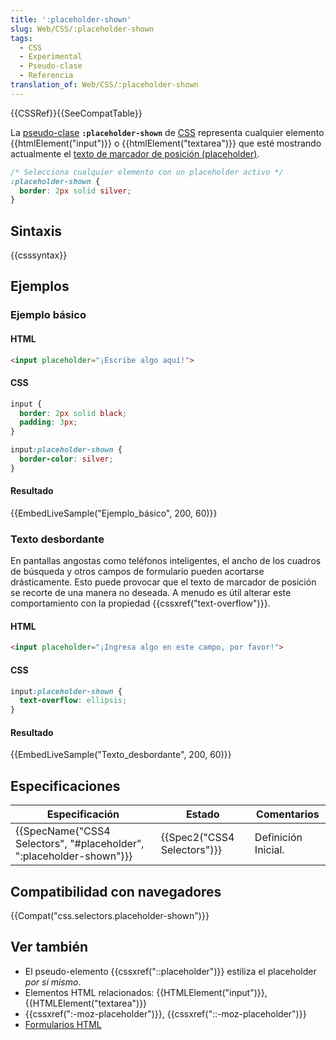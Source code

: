```yaml
---
title: ':placeholder-shown'
slug: Web/CSS/:placeholder-shown
tags:
  - CSS
  - Experimental
  - Pseudo-clase
  - Referencia
translation_of: Web/CSS/:placeholder-shown
---
```


{{CSSRef}}{{SeeCompatTable}}

La [pseudo-clase](/es/docs/CSS/Pseudo-classes) **`:placeholder-shown`** de [CSS](/es/docs/Web/CSS) representa cualquier elemento {{htmlElement("input")}} o {{htmlElement("textarea")}} que esté mostrando actualmente el [texto de marcador de posición (placeholder)](/es/docs/Web/HTML/Element/input#attr-placeholder).

```css
/* Selecciona cualquier elemento con un placeholder activo */
:placeholder-shown {
  border: 2px solid silver;
}
```

## Sintaxis

{{csssyntax}}

## Ejemplos

### Ejemplo básico

#### HTML

```html
<input placeholder="¡Escribe algo aquí!">
```

#### CSS

```css
input {
  border: 2px solid black;
  padding: 3px;
}

input:placeholder-shown {
  border-color: silver;
}
```

#### Resultado

{{EmbedLiveSample("Ejemplo_básico", 200, 60)}}

### Texto desbordante

En pantallas angostas como teléfonos inteligentes, el ancho de los cuadros de búsqueda y otros campos de formulario pueden acortarse drásticamente. Esto puede provocar que el texto de marcador de posición se recorte de una manera no deseada. A menudo es útil alterar este comportamiento con la propiedad {{cssxref("text-overflow")}}.

#### HTML

```html
<input placeholder="¡Ingresa algo en este campo, por favor!">
```

#### CSS

```css
input:placeholder-shown {
  text-overflow: ellipsis;
}
```

#### Resultado

{{EmbedLiveSample("Texto_desbordante", 200, 60)}}

## Especificaciones

| Especificación                                                                               | Estado                               | Comentarios         |
| -------------------------------------------------------------------------------------------- | ------------------------------------ | ------------------- |
| {{SpecName("CSS4 Selectors", "#placeholder", ":placeholder-shown")}} | {{Spec2("CSS4 Selectors")}} | Definición Inicial. |

## Compatibilidad con navegadores

{{Compat("css.selectors.placeholder-shown")}}

## Ver también

- El pseudo-elemento {{cssxref("::placeholder")}} estiliza el placeholder _por sí mismo_.
- Elementos HTML relacionados: {{HTMLElement("input")}}, {{HTMLElement("textarea")}}
- {{cssxref(":-moz-placeholder")}}, {{cssxref("::-moz-placeholder")}}
- [Formularios HTML](/es/docs/Learn/HTML/Forms)
